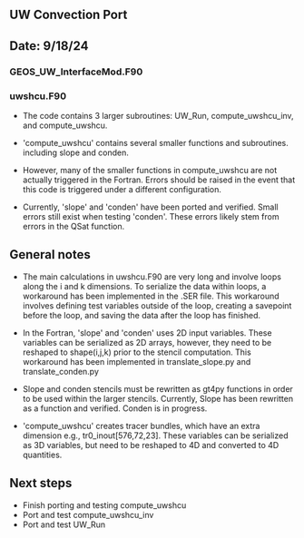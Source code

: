 ## UW Convection Port
## Date: 9/18/24

### GEOS_UW_InterfaceMod.F90
### uwshcu.F90
- The code contains 3 larger subroutines: UW_Run, compute_uwshcu_inv, and compute_uwshcu.

- 'compute_uwshcu' contains several smaller functions and subroutines. including slope and conden. 

- However, many of the smaller functions in compute_uwshcu are not actually triggered in the Fortran. Errors should be raised in the event that this code is triggered under a different configuration. 

- Currently, 'slope' and 'conden' have been ported and verified. Small errors still exist when testing 'conden'. These errors likely stem from errors in the QSat function.

## General notes
- The main calculations in uwshcu.F90 are very long and involve loops along the i and k dimensions. To serialize the data within loops, a workaround has been implemented in the .SER file. This workaround involves defining test variables outside of the loop, creating a savepoint before the loop, and saving the data after the loop has finished.

- In the Fortran, 'slope' and 'conden' uses 2D input variables. These variables can be serialized as 2D arrays, however, they need to be reshaped to shape(i,j,k) prior to the stencil computation. This workaround has been implemented in translate_slope.py and translate_conden.py

- Slope and conden stencils must be rewritten as gt4py functions in order to be used within the larger stencils. Currently, Slope has been rewritten as a function and verified. Conden is in progress.

- 'compute_uwshcu' creates tracer bundles, which have an extra dimension e.g., tr0_inout[576,72,23]. These variables can be serialized as 3D variables, but need to be reshaped to 4D and converted to 4D quantities.


## Next steps
- Finish porting and testing compute_uwshcu
- Port and test compute_uwshcu_inv
- Port and test UW_Run

